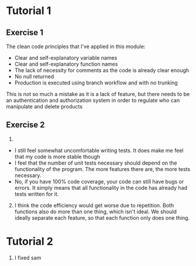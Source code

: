 # Tutorial 1
## Exercise 1
The clean code principles that I've applied in this module:
* Clear and self-explanatory variable names
* Clear and self-explanatory function names
* The lack of necessity for comments as the code is already clear enough
* No null returned
* Production is executed using branch workflow and with no trunking

This is not so much a mistake as it is a lack of feature, but there needs to be an authentication and authorization system in order to regulate who can manipulate and delete products

## Exercise 2
1. 
* I still feel somewhat uncomfortable writing tests. It does make me feel that my code is more stable though
* I feel that the number of unit tests necessary should depend on the functionality of the program. The more features there are, the more tests necessary.
* No, if you have 100% code coverage, your code can still have bugs or errors. It simply means that all functionality in the code has already had tests written for it.
2. I think the code efficiency would get worse due to repetition. Both functions also do more than one thing, which isn't ideal. We should ideally separate each feature, so that each function only does one thing.

# Tutorial 2
1. I fixed sam
